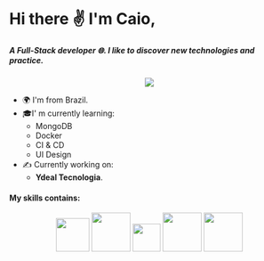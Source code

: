 # Hi there ✌ I'm Caio,
##### A Full-Stack developer 🌐. I like to discover new technologies and practice.
<p align="center">
<img src= "https://github-readme-stats.vercel.app/api?username=bug4do&show_icons=true">
</p>

- 🌍 I'm from Brazil.
- 🎓I' m currently learning:
	- MongoDB
	- Docker
	- CI & CD
	- UI Design
- ✍ Currently working on:
	- **Ydeal Tecnologia**.
#### My skills contains:

<p align="center">
	<img src="https://inforchannel.com.br/wp-content/uploads/2021/03/e2d2f80e-java-logo-1.png" height=60>	<img src="https://upload.wikimedia.org/wikipedia/commons/6/64/Expressjs.png" width=70>	<img src="https://logospng.org/download/node-js/logo-node-js-1024.png" height=50>	<img src="https://marcas-logos.net/wp-content/uploads/2020/11/MySQL-logo.png" height=70>	<img src="https://upload.wikimedia.org/wikipedia/commons/thumb/e/e0/Git-logo.svg/1280px-Git-logo.svg.png" width=70>
</p>
